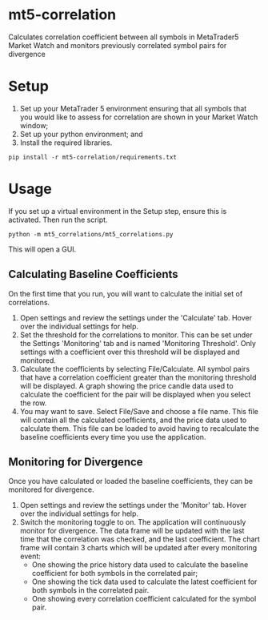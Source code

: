 # mt5-correlation
Calculates correlation coefficient between all symbols in MetaTrader5 Market Watch and monitors previously correlated symbol pairs for divergence

# Setup
1) Set up your MetaTrader 5 environment ensuring that all symbols that you would like to assess for correlation are shown in your Market Watch window;
2) Set up your python environment; and
3) Install the required libraries.

```shell
pip install -r mt5-correlation/requirements.txt
```

# Usage
If you set up a virtual environment in the Setup step, ensure this is activated. Then run the script.

```shell
python -m mt5_correlations/mt5_correlations.py
```

This will open a GUI.

## Calculating Baseline Coefficients
On the first time that you run, you will want to calculate the initial set of correlations.
1) Open settings and review the settings under the 'Calculate' tab. Hover over the individual settings for help.
2) Set the threshold for the correlations to monitor. This can be set under the Settings 'Monitoring' tab and is named 'Monitoring Threshold'. Only settings with a coefficient over this threshold will be displayed and monitored.
3) Calculate the coefficients by selecting File/Calculate. All symbol pairs that have a correlation coefficient greater than the monitoring threshold will be displayed. A graph showing the price candle data used to calculate the coefficient for the pair will be displayed when you select the row.
4) You may want to save. Select File/Save and choose a file name. This file will contain all the calculated coefficients, and the price data used to calculate them. This file can be loaded to avoid having to recalculate the baseline coefficients every time you use the application.

## Monitoring for Divergence
Once you have calculated or loaded the baseline coefficients, they can be monitored for divergence.
1) Open settings and review the settings under the 'Monitor' tab. Hover over the individual settings for help.
2) Switch the monitoring toggle to on. The application will continuously monitor for divergence. The data frame will be updated with the last time that the correlation was checked, and the last coefficient. The chart frame will contain 3 charts which will be updated after every monitoring event:
    - One showing the price history data used to calculate the baseline coefficient for both symbols in the correlated pair;
    - One showing the tick data used to calculate the latest coefficient for both symbols in the correlated pair.
    - One showing every correlation coefficient calculated for the symbol pair.
